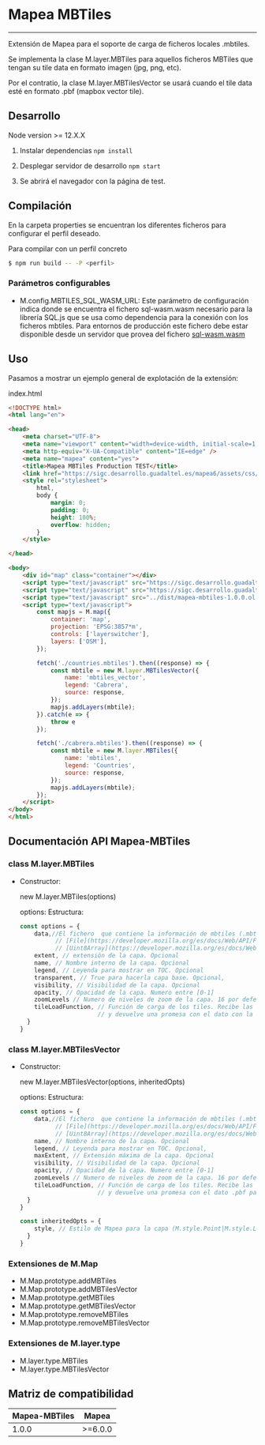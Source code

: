 # Mapea MBTiles
---
Extensión de Mapea para el soporte de carga de ficheros locales .mbtiles.

Se implementa la clase M.layer.MBTiles para aquellos ficheros MBTiles que tengan su tile data en formato imagen (jpg, png, etc).

Por el contratio, la clase M.layer.MBTilesVector se usará cuando el tile data esté en formato .pbf (mapbox vector tile).


## Desarrollo
Node version >= 12.X.X

1. Instalar dependencias `npm install`

2. Desplegar servidor de desarrollo `npm start`

3. Se abrirá el navegador con la página de test.

## Compilación
En la carpeta properties se encuentran los diferentes ficheros para configurar el perfil deseado.

Para compilar con un perfil concreto
```bash
$ npm run build -- -P <perfil>
```

### Parámetros configurables

- M.config.MBTILES_SQL_WASM_URL: Este parámetro de configuración indica donde se encuentra el fichero sql-wasm.wasm necesario para la librería SQL.js que se usa como dependencia para la conexión con los ficheros mbtiles. Para entornos de producción este fichero debe estar disponible desde un servidor que provea del fichero [sql-wasm.wasm](https://cdnjs.cloudflare.com/ajax/libs/sql.js/1.4.0/dist/sql-wasm.js)


## Uso

Pasamos a mostrar un ejemplo general de explotación de la extensión:

index.html
```html
<!DOCTYPE html>
<html lang="en">

<head>
    <meta charset="UTF-8">
    <meta name="viewport" content="width=device-width, initial-scale=1.0, maximum-scale=1.0, user-scalable=0">
    <meta http-equiv="X-UA-Compatible" content="IE=edge" />
    <meta name="mapea" content="yes">
    <title>Mapea MBTiles Production TEST</title>
    <link href="https://sigc.desarrollo.guadaltel.es/mapea6/assets/css/mapea-6.0.0.ol.min.css" rel="stylesheet" />
    <style rel="stylesheet">
        html,
        body {
            margin: 0;
            padding: 0;
            height: 100%;
            overflow: hidden;
        }
    </style>

</head>

<body>
    <div id="map" class="container"></div>
    <script type="text/javascript" src="https://sigc.desarrollo.guadaltel.es/mapea6/js/mapea-6.0.0.ol.min.js"></script>
    <script type="text/javascript" src="https://sigc.desarrollo.guadaltel.es/mapea6/js/configuration-6.0.0.js"></script>
    <script type="text/javascript" src="../dist/mapea-mbtiles-1.0.0.ol.min.js"></script>
    <script type="text/javascript">
        const mapjs = M.map({
            container: 'map',
            projection: 'EPSG:3857*m',
            controls: ['layerswitcher'],
            layers: ['OSM'],
        });

        fetch('./countries.mbtiles').then((response) => {
            const mbtile = new M.layer.MBTilesVector({
                name: 'mbtiles_vector',
                legend: 'Cabrera',
                source: response,
            });
            mapjs.addLayers(mbtile);
        }).catch(e => {
            throw e
        });

        fetch('./cabrera.mbtiles').then((response) => {
            const mbtile = new M.layer.MBTiles({
                name: 'mbtiles',
                legend: 'Countries',
                source: response,
            });
            mapjs.addLayers(mbtile);
        });
    </script>
</body>
</html>

```

## Documentación API Mapea-MBTiles

### class M.layer.MBTiles

- Constructor:
  
  new M.layer.MBTiles(options)
  
  options: 
  Estructura:
  ```javascript
  const options = {
      data,//El fichero  que contiene la información de mbtiles (.mbtiles). Tipo: [Response](https://developer.mozilla.org/es/docs/Web/API/Response) | 
            // [File](https://developer.mozilla.org/es/docs/Web/API/File) | 
            // [Uint8Array](https://developer.mozilla.org/es/docs/Web/JavaScript/Referencia/Objetos_globales/Uint8Array)
      extent, // extensión de la capa. Opcional
      name, // Nombre interno de la capa. Opcional
      legend, // Leyenda para mostrar en TOC. Opcional
      transparent, // True para hacerla capa base. Opcional,
      visibility, // Visibilidad de la capa. Opcional
      opacity, // Opacidad de la capa. Numero entre [0-1]
      zoomLevels // Numero de niveles de zoom de la capa. 16 por defecto,
      tileLoadFunction, // Función de carga de los tiles. Recibe las coordenadas x,y,z
                        // y devuelve una promesa con el dato con la imagen en base64 para esas coordenadas.
    }
  }
  ```
### class M.layer.MBTilesVector

- Constructor:
  
  new M.layer.MBTilesVector(options, inheritedOpts)
  
  options: 
  Estructura:
  ```javascript
  const options = {
      data,//El fichero  que contiene la información de mbtiles (.mbtiles). Tipo: [Response](https://developer.mozilla.org/es/docs/Web/API/Response) | 
            // [File](https://developer.mozilla.org/es/docs/Web/API/File) | 
            // [Uint8Array](https://developer.mozilla.org/es/docs/Web/JavaScript/Referencia/Objetos_globales/Uint8Array)
      name, // Nombre interno de la capa. Opcional
      legend, // Leyenda para mostrar en TOC. Opcional,
      maxExtent, // Extensión máxima de la capa. Opcional
      visibility, // Visibilidad de la capa. Opcional
      opacity, // Opacidad de la capa. Numero entre [0-1]
      zoomLevels // Numero de niveles de zoom de la capa. 16 por defecto,
      tileLoadFunction, // Función de carga de los tiles. Recibe las coordenadas x,y,z
                        // y devuelve una promesa con el dato .pbf para esas coordenadas.
    }
  }

  const inheritedOpts = {
      style, // Estilo de Mapea para la capa (M.style.Point|M.style.Line|M.style.Polygon). Opcional
    }
  }

  ```
### Extensiones de M.Map

- M.Map.prototype.addMBTiles
- M.Map.prototype.addMBTilesVector
- M.Map.prototype.getMBTiles
- M.Map.prototype.getMBTilesVector
- M.Map.prototype.removeMBTiles
- M.Map.prototype.removeMBTilesVector

### Extensiones de M.layer.type

- M.layer.type.MBTiles
- M.layer.type.MBTilesVector

## Matriz de compatibilidad
| Mapea-MBTiles | Mapea   |
| ------------- | ------- |
| 1.0.0         | >=6.0.0 |